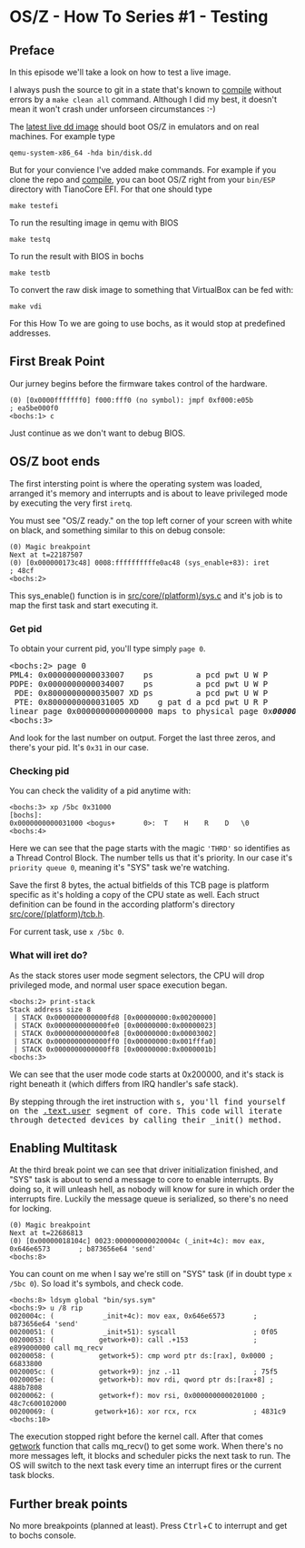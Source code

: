 OS/Z - How To Series #1 - Testing
=================================

Preface
-------

In this episode we'll take a look on how to test a live image.

I always push the source to git in a state that's known to [compile](https://github.com/bztsrc/osz/tree/master/docs/compile.md) without errors by a `make clean all` command.
Although I did my best, it doesn't mean it won't crash under unforseen circumstances :-)

The [latest live dd image](https://github.com/bztsrc/osz/blob/master/bin/disk.dd?raw=true) should boot OS/Z in emulators and on real machines. For example type

```shell
qemu-system-x86_64 -hda bin/disk.dd
```

But for your convience I've added make commands. For example if you clone the repo and [compile](https://github.com/bztsrc/osz/blob/master/src/docs/compile.md), you can boot OS/Z right from your `bin/ESP` directory
with TianoCore EFI. For that one should type

```shell
make testefi
```

To run the resulting image in qemu with BIOS

```shell
make testq
```

To run the result with BIOS in bochs

```shell
make testb
```

To convert the raw disk image to something that VirtualBox can be fed with:

```shell
make vdi
```

For this How To we are going to use bochs, as it would stop at predefined
addresses.


First Break Point
-----------------

Our jurney begins before the firmware takes control of the hardware.
```
(0) [0x0000fffffff0] f000:fff0 (no symbol): jmpf 0xf000:e05b          ; ea5be000f0
<bochs:1> c
```

Just continue as we don't want to debug BIOS.

OS/Z boot ends
--------------

The first intersting point is where the operating system was loaded, arranged
it's memory and interrupts and is about to leave privileged mode by executing the very first `iretq`.

You must see "OS/Z ready." on the top left corner of your screen with
white on black, and something similar to this on debug console:

```
(0) Magic breakpoint
Next at t=22187507
(0) [0x000000173c48] 0008:ffffffffffe0ac48 (sys_enable+83): iret                      ; 48cf
<bochs:2>
```

This sys_enable() function is in [src/core/(platform)/sys.c](https://github.com/bztsrc/osz/blob/master/src/core/x86_64/sys.c) and it's
job is to map the first task and start executing it.

### Get pid

To obtain your current pid, you'll type simply `page 0`.

<pre>
&lt;bochs:2> page 0
PML4: 0x0000000000033007    ps         a pcd pwt U W P
PDPE: 0x0000000000034007    ps         a pcd pwt U W P
 PDE: 0x8000000000035007 XD ps         a pcd pwt U W P
 PTE: 0x8000000000031005 XD    g pat d a pcd pwt U R P
linear page 0x0000000000000000 maps to physical page 0x<i><b>000000031</b></i>000
&lt;bochs:3>
</pre>

And look for the last number on output. Forget the last three zeros, and there's your pid. It's `0x31` in our case.

### Checking pid

You can check the validity of a pid anytime with:

```
<bochs:3> xp /5bc 0x31000
[bochs]:
0x0000000000031000 <bogus+       0>:  T    H    R    D   \0  
<bochs:4>
```

Here we can see that the page starts with the magic `'THRD'` so identifies as a Thread Control Block. The
number tells us that it's priority. In our case it's `priority queue 0`, meaning it's "SYS" task we're watching.

Save the first 8 bytes, the actual bitfields of this TCB page is platform specific as it's holding a copy of the CPU state as well.
Each struct definition can be found in the according platform's directory [src/core/(platform)/tcb.h](https://github.com/bztsrc/osz/blob/master/src/core/x86_64/tcb.h).

For current task, use `x /5bc 0`.
 
### What will iret do?

As the stack stores user mode segment selectors, the CPU will drop
privileged mode, and normal user space execution began.
```
<bochs:2> print-stack
Stack address size 8
 | STACK 0x0000000000000fd8 [0x00000000:0x00200000]
 | STACK 0x0000000000000fe0 [0x00000000:0x00000023]
 | STACK 0x0000000000000fe8 [0x00000000:0x00003002]
 | STACK 0x0000000000000ff0 [0x00000000:0x001fffa0]
 | STACK 0x0000000000000ff8 [0x00000000:0x0000001b]
<bochs:3> 

```
We can see that the user mode code starts at 0x200000, and it's stack is right beneath it (which differs from IRQ handler's safe stack).

By stepping through the iret instruction with <kbd>s<kbd>, you'll find yourself on the [.text.user](https://github.com/bztsrc/osz/blob/master/src/core/x86_64/user.S) segment of core. This code
will iterate through detected devices by calling their _init() method.

Enabling Multitask
------------------

At the third break point we can see that driver initialization finished, and "SYS" task is
about to send a message to core to enable interrupts. By doing so, it will unleash hell, as nobody
will know for sure in which order the interrupts fire. Luckily the message queue is serialized, so there's
no need for locking.

```
(0) Magic breakpoint
Next at t=22686813
(0) [0x00000018104c] 0023:000000000020004c (_init+4c): mov eax, 0x646e6573       ; b873656e64 'send'
<bochs:8>
```

You can count on me when I say we're still on "SYS" task (if in doubt type `x /5bc 0`). So load
it's symbols, and check code.

```
<bochs:8> ldsym global "bin/sys.sym"
<bochs:9> u /8 rip
0020004c: (            _init+4c): mov eax, 0x646e6573       ; b873656e64 'send'
00200051: (            _init+51): syscall                   ; 0f05
00200053: (           getwork+0): call .+153                ; e899000000 call mq_recv
00200058: (           getwork+5): cmp word ptr ds:[rax], 0x0000 ; 66833800
0020005c: (           getwork+9): jnz .-11                  ; 75f5
0020005e: (           getwork+b): mov rdi, qword ptr ds:[rax+8] ; 488b7808
00200062: (           getwork+f): mov rsi, 0x0000000000201000 ; 48c7c600102000
00200069: (          getwork+16): xor rcx, rcx              ; 4831c9
<bochs:10>
```

The execution stopped right before the kernel call. After that comes [getwork](https://github.com/bztsrc/osz/blob/master/src/core/x86_64/user.S) function that calls mq_recv()
to get some work. When there's no more messages left, it blocks and scheduler picks the next
task to run. The OS will switch to the next task every time an interrupt fires or the current task blocks.

Further break points
--------------------

No more breakpoints (planned at least). Press <kbd>Ctrl</kbd>+<kbd>C</kbd> to interrupt and get to bochs console.
